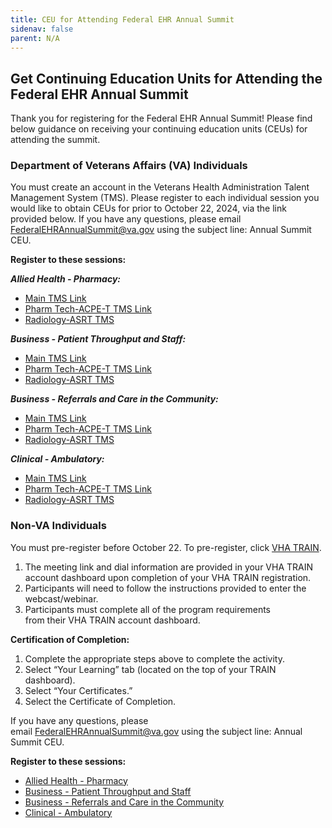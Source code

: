 ```yaml
---
title: CEU for Attending Federal EHR Annual Summit
sidenav: false
parent: N/A
---
```

## Get Continuing Education Units for Attending the Federal EHR Annual Summit

Thank you for registering for the Federal EHR Annual Summit! Please find below guidance on receiving your continuing education units (CEUs) for attending the summit. 

### Department of Veterans Affairs (VA) Individuals

You must create an account in the Veterans Health Administration Talent Management System (TMS). Please register to each individual session you would like to obtain CEUs for prior to October 22, 2024, via the link provided below. If you have any questions, please email [FederalEHRAnnualSummit@va.gov](mailto:FederalEHRAnnualSummit@va.gov) using the subject line: Annual Summit CEU.

**Register to these sessions:**

***Allied Health - Pharmacy:***

- [Main TMS Link](https://va-hcm03.ns2cloud.com/learning/user/deeplink.do?linkId=ITEM_DETAILS&componentID=131013759&componentTypeID=VA&fromSF=Y&revisionDate=1722312000000#/AA2F9900A546FC131900720677B92EA7)
- [Pharm Tech-ACPE-T TMS Link](https://va-hcm03.ns2cloud.com/learning/user/deeplink.do?linkId=ITEM_DETAILS&componentID=131013817&componentTypeID=VA&fromSF=Y&revisionDate=1722830400000#/3A309900A546FC131900720677B92EA7)
- [Radiology-ASRT TMS](https://www.fehrm.gov/radiology-allied-health-pharmacy-asrt-tms/)

***Business - Patient Throughput and Staff:***

- [Main TMS Link](https://va-hcm03.ns2cloud.com/learning/user/deeplink.do?linkId=ITEM_DETAILS&componentID=131013777&componentTypeID=VA&fromSF=Y&revisionDate=1722398400000#/DD0DC400A546FC131900720677B92EA7)
- [Pharm Tech-ACPE-T TMS Link](https://va-hcm03.ns2cloud.com/learning/user/deeplink.do?linkId=ITEM_DETAILS&componentID=131013819&componentTypeID=VA&fromSF=Y&revisionDate=1722830400000#/1D0EC400A546FC131900720677B92EA7)
- [Radiology-ASRT TMS](https://www.fehrm.gov/radiology-business-patient-throughput-and-staff-asrt-tms/)

***Business - Referrals and Care in the Community:***

- [Main TMS Link](https://va-hcm03.ns2cloud.com/learning/user/deeplink.do?linkId=ITEM_DETAILS&componentID=131013816&componentTypeID=VA&fromSF=Y&revisionDate=1722830400000#/90D6EE00A546FC131900720677B92EA7)
- [Pharm Tech-ACPE-T TMS Link](https://va-hcm03.ns2cloud.com/learning/user/deeplink.do?linkId=ITEM_DETAILS&componentID=131013821&componentTypeID=VA&fromSF=Y&revisionDate=1722830400000#/B9D6EE00A546FC131900720677B92EA7)
- [Radiology-ASRT TMS](https://www.fehrm.gov/radiology-business-referrals-and-care-in-the-community-asrt-tms/)


***Clinical - Ambulatory:***

- [Main TMS Link](https://va-hcm03.ns2cloud.com/learning/user/deeplink.do?linkId=ITEM_DETAILS&componentID=131013616&componentTypeID=VA&fromSF=Y&revisionDate=1721275200000#/3A0BC400A546FC131900720677B92EA7)
- [Pharm Tech-ACPE-T TMS Link](https://va-hcm03.ns2cloud.com/learning/user/deeplink.do?linkId=ITEM_DETAILS&componentID=131013685&componentTypeID=VA&fromSF=Y&revisionDate=1721793600000#/9B0CC400A546FC131900720677B92EA7)
- [Radiology-ASRT TMS](https://www.fehrm.gov/radiology-asrt-tms/)


### Non-VA Individuals

You must pre-register before October 22. To pre-register, click [VHA TRAIN](https://www.train.org/vha/welcome).

1. The meeting link and dial information are provided in your VHA TRAIN account dashboard upon completion of your VHA TRAIN registration.
1. Participants will need to follow the instructions provided to enter the webcast/webinar.
1. Participants must complete all of the program requirements from their VHA TRAIN account dashboard.

**Certification of Completion:**

1. Complete the appropriate steps above to complete the activity.
1. Select “Your Learning” tab (located on the top of your TRAIN dashboard).
1. Select “Your Certificates.”
1. Select the Certificate of Completion.

If you have any questions, please email [FederalEHRAnnualSummit@va.gov](mailto:FederalEHRAnnualSummit@va.gov) using the subject line: Annual Summit CEU.

**Register to these sessions:**

- [Allied Health - Pharmacy](https://www.train.org/main/course/1122736/live-event)
- [Business - Patient Throughput and Staff](https://www.train.org/vha/course/1122955/live-event)
- [Business - Referrals and Care in the Community](https://www.train.org/vha/course/1123084/live-event)
- [Clinical - Ambulatory](https://www.train.org/main/course/1122644/live-event)





